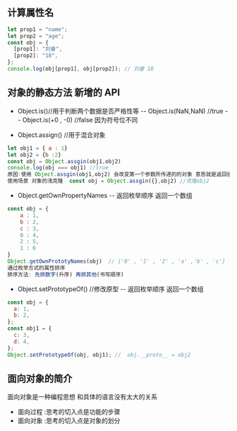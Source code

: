 ## 计算属性名

```js
let prop1 = "name";
let prop2 = "age";
const obj = {
  [prop1]: "刘睿",
  [prop2]: "18",
};
console.log(obj[prop1], obj[prop2]); // 刘睿 18
```

## 对象的静态方法 新增的 API

- Object.is()//用于判断两个数据是否严格性等
  -- Object.is(NaN,NaN) //true
  -- Object.is(+0 , -0) //false 因为符号位不同

- Object.assign() //用于混合对象

```js
let obj1 = { a : 1}
let obj2 = {b :2}
const obj = Object.assgin(obj1,obj2)
console.log(obj === obj1) //true
原因:使用 Object.assgin(obj1,obj2) 会改变第一个参数所传递的的对象 意思就是返回值就是一个的参数混合后的结果
使用场景 对象的浅克隆  const obj = Object.assgin({},obj2) //克隆obj2
```

- Object.getOwnPropertyNames
  -- 返回枚举顺序 返回一个数组

```js
const obj = {
    a : 1,
    b : 2,
    c : 3,
    0 : 4,
    2 : 5,
    1 : 6
}
Object.getOwnPrototyNames(obj)  // ['0' , '1' , '2' , 'a' ,'b' , 'c']
通过枚举方式的属性排序
排序方法: 先排数字(升序) 再排其他(书写顺序)
```

- Object.setPrototypeOf() //修改原型
  -- 返回枚举顺序 返回一个数组

```js
const obj = {
  a: 1,
  b: 2,
};
const obj1 = {
  c: 3,
  d: 4,
};
Object.setPrototypeOf(obj, obj1); //  obj.__proto__ = obj2
```

## 面向对象的简介

面向对象是一种编程思想 和具体的语言没有太大的关系

- 面向过程 :思考的切入点是功能的步骤
- 面向对象 :思考的切入点是对象的划分
